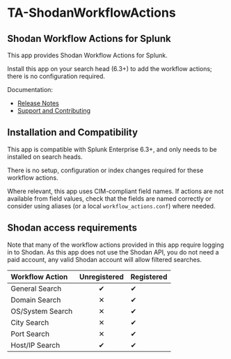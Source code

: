 # TA-ShodanWorkflowActions

## Shodan Workflow Actions for Splunk

This app provides Shodan Workflow Actions for Splunk.

Install this app on your search head (6.3+) to add the workflow actions; there is no configuration required.

Documentation:

- [Release Notes](ReleaseNotes.md)
- [Support and Contributing](SupportContributing.md)

## Installation and Compatibility

This app is compatible with Splunk Enterprise 6.3+, and only needs to be installed on search heads.

There is no setup, configuration or index changes required for these workflow actions.

Where relevant, this app uses CIM-compliant field names. If actions are not available from field values, check that the fields are named correctly or consider using aliases (or a local `workflow_actions.conf`) where needed.

## Shodan access requirements

Note that many of the workflow actions provided in this app require logging in to Shodan. As this app does not use the Shodan API, you do not need a paid account, any valid Shodan account will allow filtered searches.

|Workflow Action|Unregistered|Registered|
|:--------------|:----------:|:---------|
|General Search|✔|✔|
|Domain Search|✕|✔|
|OS/System Search|✕|✔|
|City Search|✕|✔|
|Port Search|✕|✔|
|Host/IP Search|✔|✔|